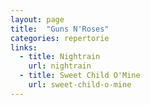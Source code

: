```yaml
---
layout: page
title:  "Guns N'Roses"
categories: repertorie
links:
  - title: Nightrain
    url: nightrain
  - title: Sweet Child O'Mine
    url: sweet-child-o-mine
---
```

